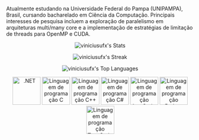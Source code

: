 Atualmente estudando na Universidade Federal do Pampa (UNIPAMPA), Brasil, cursando bacharelado em Ciência da Computação. Principais interesses de pesquisa incluem a exploração de paralelismo em arquiteturas multi/many core e a implementação de estratégias de limitação de threads para OpenMP e CUDA.
<div align="center">
  
![viniciusufx's Stats](https://github-readme-stats.vercel.app/api?username=viniciusufx&theme=radical&show_icons=true&hide_border=true&count_private=true)

![viniciusufx's Streak](https://github-readme-streak-stats.herokuapp.com/?user=viniciusufx&theme=radical&hide_border=true)

![viniciusufx's Top Languages](https://github-readme-stats.vercel.app/api/top-langs/?username=viniciusufx&theme=radical&show_icons=true&hide_border=true&layout=compact)

</div>


<div align="center">
  <a href="https://github.com/search?q=user%3Aviniciusufx+.cs" target="_blank" alt=".NET"><img src="https://www.vectorlogo.zone/logos/dotnet/dotnet-official.svg" width="75" alt=".NET"/></a>
  <a href="https://github.com/search?q=user%3Aviniciusufx+.c" target="_blank" alt="Linguagem de programação C"><img src="https://cdn.jsdelivr.net/gh/devicons/devicon/icons/c/c-original.svg" width="75" alt="Linguagem de programação C"/></a>
  <a href="https://github.com/search?q=user%3Aviniciusufx+.cpp" target="_blank" alt="Linguagem de programação C++"><img src="https://cdn.jsdelivr.net/gh/devicons/devicon/icons/cplusplus/cplusplus-original.svg" width="75" alt="Linguagem de programação C++"/></a>
  <a href="https://github.com/search?q=user%3Aviniciusufx+.cs" target="_blank" alt="Linguagem de programação C#"><img src="https://cdn.jsdelivr.net/gh/devicons/devicon/icons/csharp/csharp-original.svg" width="75" alt="Linguagem de programação C#"/></a>
  <a href="https://github.com/search?q=user%3Aviniciusufx+.js" target="_blank" alt="Linguagem de programação JavaScript"><img src="https://cdn.jsdelivr.net/gh/devicons/devicon/icons/javascript/javascript-original.svg" width="75" alt="Linguagem de programação JavaScript"/></a>
  <a href="https://github.com/search?q=user%3Aviniciusufx+.py" target="_blank" alt="Linguagem de programação Python"><img src="https://cdn.jsdelivr.net/gh/devicons/devicon/icons/python/python-original.svg"  width="75" alt="Linguagem de programação Python"/></a>
  <a href="https://github.com/search?q=user%3Aviniciusufx+.ts" target="_blank" alt="Linguagem de programação TypeScript"><img src="https://cdn.jsdelivr.net/gh/devicons/devicon/icons/typescript/typescript-original.svg"  width="75" alt="Linguagem de programação TypeScript"/></a>
</div>

